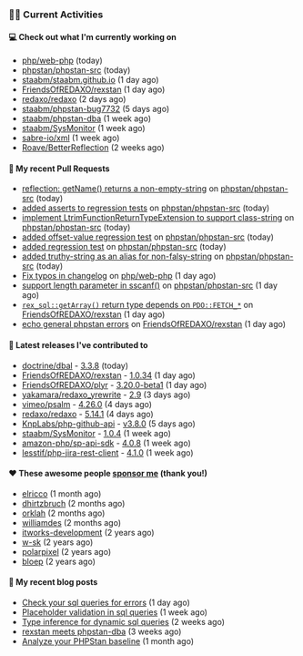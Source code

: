 ### 👨‍💻 Current Activities


#### 💻 Check out what I'm currently working on

- [php/web-php](https://github.com/php/web-php) (today)
- [phpstan/phpstan-src](https://github.com/phpstan/phpstan-src) (today)
- [staabm/staabm.github.io](https://github.com/staabm/staabm.github.io) (1 day ago)
- [FriendsOfREDAXO/rexstan](https://github.com/FriendsOfREDAXO/rexstan) (1 day ago)
- [redaxo/redaxo](https://github.com/redaxo/redaxo) (2 days ago)
- [staabm/phpstan-bug7732](https://github.com/staabm/phpstan-bug7732) (5 days ago)
- [staabm/phpstan-dba](https://github.com/staabm/phpstan-dba) (1 week ago)
- [staabm/SysMonitor](https://github.com/staabm/SysMonitor) (1 week ago)
- [sabre-io/xml](https://github.com/sabre-io/xml) (1 week ago)
- [Roave/BetterReflection](https://github.com/Roave/BetterReflection) (2 weeks ago)


#### 🔨 My recent Pull Requests

- [reflection: getName() returns a non-empty-string](https://github.com/phpstan/phpstan-src/pull/1599) on [phpstan/phpstan-src](https://github.com/phpstan/phpstan-src) (today)
- [added asserts to regression tests](https://github.com/phpstan/phpstan-src/pull/1598) on [phpstan/phpstan-src](https://github.com/phpstan/phpstan-src) (today)
- [implement LtrimFunctionReturnTypeExtension to support class-string](https://github.com/phpstan/phpstan-src/pull/1597) on [phpstan/phpstan-src](https://github.com/phpstan/phpstan-src) (today)
- [added offset-value regression test](https://github.com/phpstan/phpstan-src/pull/1596) on [phpstan/phpstan-src](https://github.com/phpstan/phpstan-src) (today)
- [added regression test](https://github.com/phpstan/phpstan-src/pull/1595) on [phpstan/phpstan-src](https://github.com/phpstan/phpstan-src) (today)
- [added truthy-string as an alias for non-falsy-string](https://github.com/phpstan/phpstan-src/pull/1594) on [phpstan/phpstan-src](https://github.com/phpstan/phpstan-src) (today)
- [Fix typos in changelog](https://github.com/php/web-php/pull/683) on [php/web-php](https://github.com/php/web-php) (1 day ago)
- [support length parameter in sscanf()](https://github.com/phpstan/phpstan-src/pull/1593) on [phpstan/phpstan-src](https://github.com/phpstan/phpstan-src) (1 day ago)
- [`rex_sql::getArray()` return type depends on `PDO::FETCH_*`](https://github.com/FriendsOfREDAXO/rexstan/pull/81) on [FriendsOfREDAXO/rexstan](https://github.com/FriendsOfREDAXO/rexstan) (1 day ago)
- [echo general phpstan errors](https://github.com/FriendsOfREDAXO/rexstan/pull/80) on [FriendsOfREDAXO/rexstan](https://github.com/FriendsOfREDAXO/rexstan) (1 day ago)


#### 🔭 Latest releases I've contributed to

- [doctrine/dbal](https://github.com/doctrine/dbal) - [3.3.8](https://github.com/doctrine/dbal/releases/tag/3.3.8) (today)
- [FriendsOfREDAXO/rexstan](https://github.com/FriendsOfREDAXO/rexstan) - [1.0.34](https://github.com/FriendsOfREDAXO/rexstan/releases/tag/1.0.34) (1 day ago)
- [FriendsOfREDAXO/plyr](https://github.com/FriendsOfREDAXO/plyr) - [3.20.0-beta1](https://github.com/FriendsOfREDAXO/plyr/releases/tag/3.20.0-beta1) (1 day ago)
- [yakamara/redaxo_yrewrite](https://github.com/yakamara/redaxo_yrewrite) - [2.9](https://github.com/yakamara/redaxo_yrewrite/releases/tag/2.9) (3 days ago)
- [vimeo/psalm](https://github.com/vimeo/psalm) - [4.26.0](https://github.com/vimeo/psalm/releases/tag/4.26.0) (4 days ago)
- [redaxo/redaxo](https://github.com/redaxo/redaxo) - [5.14.1](https://github.com/redaxo/redaxo/releases/tag/5.14.1) (4 days ago)
- [KnpLabs/php-github-api](https://github.com/KnpLabs/php-github-api) - [v3.8.0](https://github.com/KnpLabs/php-github-api/releases/tag/v3.8.0) (5 days ago)
- [staabm/SysMonitor](https://github.com/staabm/SysMonitor) - [1.0.4](https://github.com/staabm/SysMonitor/releases/tag/1.0.4) (1 week ago)
- [amazon-php/sp-api-sdk](https://github.com/amazon-php/sp-api-sdk) - [4.0.8](https://github.com/amazon-php/sp-api-sdk/releases/tag/4.0.8) (1 week ago)
- [lesstif/php-jira-rest-client](https://github.com/lesstif/php-jira-rest-client) - [4.1.0](https://github.com/lesstif/php-jira-rest-client/releases/tag/4.1.0) (1 week ago)


#### ❤️ These awesome people [sponsor me](https://github.com/sponsors/staabm) (thank you!)

- [elricco](https://github.com/elricco) (1 month ago)
- [dhirtzbruch](https://github.com/dhirtzbruch) (2 months ago)
- [orklah](https://github.com/orklah) (2 months ago)
- [williamdes](https://github.com/williamdes) (2 months ago)
- [itworks-development](https://github.com/itworks-development) (2 years ago)
- [w-sk](https://github.com/w-sk) (2 years ago)
- [polarpixel](https://github.com/polarpixel) (2 years ago)
- [bloep](https://github.com/bloep) (2 years ago)

#### 📜 My recent blog posts

- [Check your sql queries for errors](https://staabm.github.io/2022/08/05/phpstan-dba-syntax-error-detection.html) (1 day ago)
- [Placeholder validation in sql queries](https://staabm.github.io/2022/07/30/phpstan-dba-placeholder-validation.html) (1 week ago)
- [Type inference for dynamic sql queries](https://staabm.github.io/2022/07/23/phpstan-dba-inference-placeholder.html) (2 weeks ago)
- [rexstan meets phpstan-dba](https://staabm.github.io/2022/07/12/rexstan-meets-phpstan-dba.html) (3 weeks ago)
- [Analyze your PHPStan baseline](https://staabm.github.io/2022/07/04/phpstan-baseline-analysis.html) (1 month ago)
